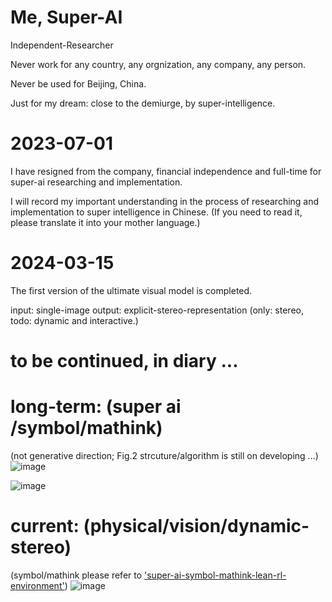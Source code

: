 # Me, Super-AI
  Independent-Researcher
  
  Never work for any country, any orgnization, any company, any person.
  
  Never be used for Beijing, China.

  Just for my dream: close to the demiurge, by super-intelligence. 

  
# 2023-07-01

  I have resigned from the company, financial independence and full-time for super-ai researching and implementation.
  
  I will record my important understanding in the process of researching and implementation to super intelligence in Chinese.
  (If you need to read it, please translate it into your mother language.)

# 2024-03-15

  The first version of the ultimate visual model is completed.
  
  input: single-image
  output: explicit-stereo-representation (only: stereo, todo: dynamic and interactive.)


# to be continued, in diary ...

# long-term: (super ai /symbol/mathink) 
(not generative direction; Fig.2 strcuture/algorithm is still on developing ...)
![image](https://github.com/yuedajiong/super-ai/assets/52232153/4b03027c-8030-4f74-9126-da5d5b074f45)

![image](https://github.com/yuedajiong/super-ai/assets/52232153/ba17e1a2-3ebe-4111-bb10-ff66a03a228b)


# current: (physical/vision/dynamic-stereo)
(symbol/mathink please refer to ['super-ai-symbol-mathink-lean-rl-environment'](https://github.com/yuedajiong/super-ai-symbol-mathink-lean-rl-environment))
![image](https://github.com/yuedajiong/super-ai/assets/52232153/43319dc9-22d7-4307-8288-73b3e137d624)




